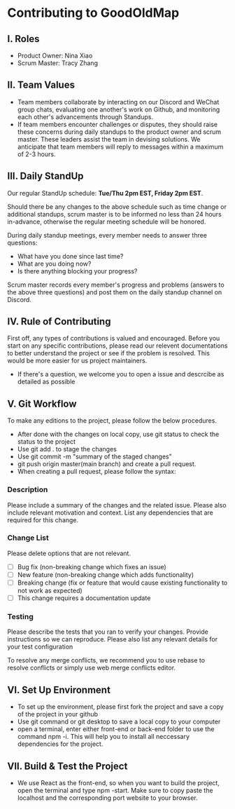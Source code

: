# Contributing to GoodOldMap
## I. Roles
   - Product Owner: Nina Xiao
   - Scrum Master: Tracy Zhang

## II. Team Values
  - Team members collaborate by interacting on our Discord and WeChat group chats, evaluating one another's work on Github, and monitoring each other's advancements through Standups.
  - If team members encounter challenges or disputes, they should raise these concerns during daily standups to the product owner and scrum master. These leaders assist the team in devising solutions. We anticipate that team members will reply to messages within a maximum of 2-3 hours.

## III. Daily StandUp
  Our regular StandUp schedule: **Tue/Thu 2pm EST, Friday 2pm EST**. 

  Should there be any changes to the above schedule such as time change or additional standups, scrum master is to be informed no less than 24 hours in-advance, otherwise the regular meeting schedule will be honored.

   During daily standup meetings, every member needs to answer three questions:
   - What have you done since last time?
   - What are you doing now?
   - Is there anything blocking your progress?
     
Scrum master records every member's progress and problems (answers to the above three questions) and post them on the daily standup channel on Discord.
        
## IV. Rule of Contributing

First off, any types of contributions is valued and encouraged. Before you start on any specific contributions, please read our relevent documentations to better understand the project or see if the problem is resolved. This would be more easier for us project maintainers. 
   - If there's a question, we welcome you to open a issue and descrcibe as detailed as possible 

## V. Git Workflow

To make any editions to the project, please follow the below procedures.
   - After done with the changes on local copy, use git status to check the status to the project
   - Use git add . to stage the changes
   - Use git commit -m "summary of the staged changes"
   - git push origin master(main branch) and create a pull request.
   - When creating a pull request, please follow the syntax:

### Description

Please include a summary of the changes and the related issue. 
Please also include relevant motivation and context.
List any dependencies that are required for this change.

### Change List

Please delete options that are not relevant.

- [ ] Bug fix (non-breaking change which fixes an issue)
- [ ] New feature (non-breaking change which adds functionality)
- [ ] Breaking change (fix or feature that would cause existing functionality to not work as expected)
- [ ] This change requires a documentation update

### Testing

Please describe the tests that you ran to verify your changes.
Provide instructions so we can reproduce. Please also list any relevant details for your test configuration

To resolve any merge conflicts, we recommend you to use rebase to resolve conflicts or simply use web merge conflicts editor.


## VI. Set Up Environment
   - To set up the environment, please first fork the project and save a copy of the project in your github
   - Use git command or git desktop to save a local copy to your computer
   - open a terminal, enter either front-end or back-end folder to use the command npm -i. This will help you to install all neccessary dependencies for the project.

## VII. Build & Test the Project
   - We use React as the front-end, so when you want to build the project, open the terminal and type npm -start. Make sure to copy paste the localhost and the corresponding port website to your browser. 


